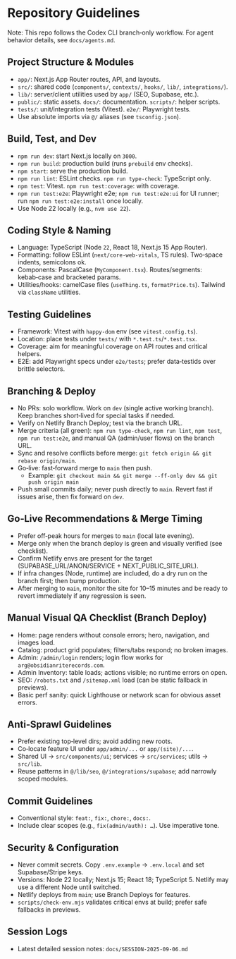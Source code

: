 # Repository Guidelines

Note: This repo follows the Codex CLI branch‑only workflow. For agent behavior details, see `docs/agents.md`.

## Project Structure & Modules
- `app/`: Next.js App Router routes, API, and layouts.
- `src/`: shared code (`components/`, `contexts/`, `hooks/`, `lib/`, `integrations/`).
- `lib/`: server/client utilities used by `app/` (SEO, Supabase, etc.).
- `public/`: static assets.  `docs/`: documentation.  `scripts/`: helper scripts.
- `tests/`: unit/integration tests (Vitest).  `e2e/`: Playwright tests.
- Use absolute imports via `@/` aliases (see `tsconfig.json`).

## Build, Test, and Dev
- `npm run dev`: start Next.js locally on `3000`.
- `npm run build`: production build (runs `prebuild` env checks).
- `npm start`: serve the production build.
- `npm run lint`: ESLint checks.  `npm run type-check`: TypeScript only.
- `npm test`: Vitest.  `npm run test:coverage`: with coverage.
- `npm run test:e2e`: Playwright e2e; `npm run test:e2e:ui` for UI runner; run `npm run test:e2e:install` once locally.
- Use Node 22 locally (e.g., `nvm use 22`).

## Coding Style & Naming
- Language: TypeScript (Node `22`, React 18, Next.js 15 App Router).
- Formatting: follow ESLint (`next/core-web-vitals`, TS rules). Two‑space indents, semicolons ok.
- Components: PascalCase (`MyComponent.tsx`). Routes/segments: kebab‑case and bracketed params.
- Utilities/hooks: camelCase files (`useThing.ts`, `formatPrice.ts`). Tailwind via `className` utilities.

## Testing Guidelines
- Framework: Vitest with `happy-dom` env (see `vitest.config.ts`).
- Location: place tests under `tests/` with `*.test.ts`/`*.test.tsx`.
- Coverage: aim for meaningful coverage on API routes and critical helpers.
- E2E: add Playwright specs under `e2e/tests`; prefer data‑testids over brittle selectors.

## Branching & Deploy
- No PRs: solo workflow. Work on `dev` (single active working branch). Keep branches short‑lived for special tasks if needed.
- Verify on Netlify Branch Deploy; test via the branch URL.
- Merge criteria (all green): `npm run type-check`, `npm run lint`, `npm test`, `npm run test:e2e`, and manual QA (admin/user flows) on the branch URL.
- Sync and resolve conflicts before merge: `git fetch origin && git rebase origin/main`.
- Go‑live: fast‑forward merge to `main` then push.
  - Example: `git checkout main && git merge --ff-only dev && git push origin main`
- Push small commits daily; never push directly to `main`. Revert fast if issues arise, then fix forward on `dev`.

## Go‑Live Recommendations & Merge Timing
- Prefer off‑peak hours for merges to `main` (local late evening).
- Merge only when the branch deploy is green and visually verified (see checklist).
- Confirm Netlify envs are present for the target (SUPABASE_URL/ANON/SERVICE + NEXT_PUBLIC_SITE_URL).
- If infra changes (Node, runtime) are included, do a dry run on the branch first; then bump production.
- After merging to `main`, monitor the site for 10–15 minutes and be ready to revert immediately if any regression is seen.

## Manual Visual QA Checklist (Branch Deploy)
- Home: page renders without console errors; hero, navigation, and images load.
- Catalog: product grid populates; filters/tabs respond; no broken images.
- Admin: `/admin/login` renders; login flow works for `arg@obsidianriterecords.com`.
- Admin Inventory: table loads; actions visible; no runtime errors on open.
- SEO: `/robots.txt` and `/sitemap.xml` load (can be static fallback in previews).
- Basic perf sanity: quick Lighthouse or network scan for obvious asset errors.

## Anti‑Sprawl Guidelines
- Prefer existing top‑level dirs; avoid adding new roots.
- Co‑locate feature UI under `app/admin/...` or `app/(site)/...`.
- Shared UI → `src/components/ui`; services → `src/services`; utils → `src/lib`.
- Reuse patterns in `@/lib/seo`, `@/integrations/supabase`; add narrowly scoped modules.

## Commit Guidelines
- Conventional style: `feat:`, `fix:`, `chore:`, `docs:`.
- Include clear scopes (e.g., `fix(admin/auth): …`). Use imperative tone.

## Security & Configuration
- Never commit secrets. Copy `.env.example` → `.env.local` and set Supabase/Stripe keys.
- Versions: Node 22 locally; Next.js 15; React 18; TypeScript 5. Netlify may use a different Node until switched.
- Netlify deploys from `main`; use Branch Deploys for features.
- `scripts/check-env.mjs` validates critical envs at build; prefer safe fallbacks in previews.

## Session Logs
- Latest detailed session notes: `docs/SESSION-2025-09-06.md`
